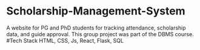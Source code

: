 # Scholarship-Management-System
A website for PG and PhD students for tracking attendance, scholarship data, and guide approval.
This group project was part of the DBMS course.
#Tech Stack
HTML, CSS, Js, React, Flask, SQL
